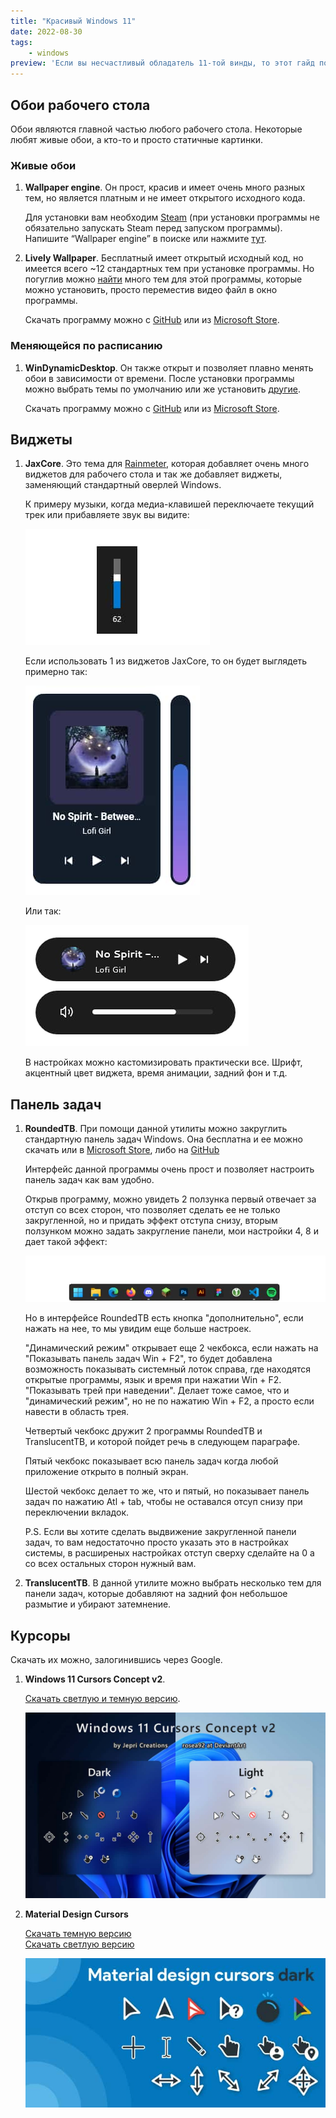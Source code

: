 ```yaml
---
title: "Красивый Windows 11"
date: 2022-08-30
tags:
    - windows
preview: 'Если вы несчастливый обладатель 11-той винды, то этот гайд поможет вам стать немного счастливее и приукрасить уже и так красивую систему.'
---
```


## Обои рабочего стола

Обои являются главной частью любого рабочего стола. Некоторые любят живые обои, а кто-то и просто статичные картинки.

### Живые обои

1. **Wallpaper engine**. Он прост, красив и имеет очень много разных тем, но является платным и не имеет открытого исходного кода.

    Для установки вам необходим [Steam](https://store.steampowered.com/) (при установки программы не обязательно запускать Steam перед запуском программы). Напишите “Wallpaper engine” в поиске или нажмите [тут](https://store.steampowered.com/app/431960/Wallpaper_Engine/).

2. **Lively Wallpaper**. Бесплатный имеет открытый исходный код, но имеется всего ~12 стандартных тем при установке программы. Но погуглив можно [найти](https://www.google.com/search?q=lively+wallpaper+wallpapers) много тем для этой программы, которые можно установить, просто переместив видео файл в окно программы.

    Скачать программу можно с [GitHub](https://github.com/rocksdanister/lively) или из [Microsoft Store](https://www.microsoft.com/store/apps/9NTM2QC6QWS7?cid=storebadge&ocid=badge).

### Меняющейся по расписанию

1. **WinDynamicDesktop**. Он также открыт и позволяет плавно менять обои в зависимости от времени. После установки программы можно выбрать темы по умолчанию или же установить [другие](https://windd.info/themes/).

    Скачать программу можно с [GitHub](https://github.com/t1m0thyj/WinDynamicDesktop) или из [Microsoft Store](https://www.microsoft.com/store/apps/9nm8n7dq3z5f?cid=storebadge&ocid=badge).


## Виджеты

1. **JaxCore**. Это тема для [Rainmeter](https://www.rainmeter.net/), которая добавляет очень много виджетов для рабочего стола и так же добавляет виджеты, заменяющий стандартный оверлей Windows.

    К примеру музыки, когда медиа-клавишей переключаете текущий трек или прибавляете звук вы видите:

    <img class="article__content--minipic" src="images/1.jpg" alt="Шкала громкости Windows">


    Если использовать 1 из виджетов JaxCore, то он будет выглядеть примерно так:


    <img class="article__content--minipic" src="images/2.jpg" alt="Шкала громкости JaxCore">

    Или так:

    <img class="article__content--minipic" src="images/3.jpg" alt="Шкала громкости JaxCore">

    В настройках можно кастомизировать практически все. Шрифт, акцентный цвет виджета, время анимации, задний фон и т.д.

## Панель задач

1. **RoundedTB**. При помощи данной утилиты можно закруглить стандартную панель задач Windows. Она бесплатна и ее можно скачать или в [Microsoft Store](https://apps.microsoft.com/store/detail/roundedtb/9MTFTXSJ9M7F?), либо на [GitHub](https://github.com/torchgm/RoundedTB)

    Интерфейс данной программы очень прост и позволяет настроить панель задач как вам удобно.

    Открыв программу, можно увидеть 2 ползунка первый отвечает за отступ со всех сторон, что позволяет сделать ее не только закругленной, но и придать эффект отступа снизу, вторым ползунком можно задать закругление панели, мои настройки 4, 8 и дает такой эффект:

    <img class="article__content--minipic" src="images/4.jpg" alt="Моя панель задач">

    Но в интерфейсе RoundedTB есть кнопка "дополнительно", если нажать на нее, то мы увидим еще больше настроек.

    "Динамический режим" открывает еще 2 чекбокса, если нажать на "Показывать панель задач Win + F2", то будет добавлена возможность показывать системный лоток справа, где находятся открытые программы, язык и время при нажатии Win + F2.
    "Показывать трей при наведении". Делает тоже самое, что и "динамический режим", но не по нажатию Win + F2, а просто если навести в область трея.

    Четвертый чекбокс дружит 2 программы RoundedTB и TranslucentTB, и которой пойдет речь в следующем параграфе.

    Пятый чекбокс показывает всю панель задач когда любой приложение открыто в полный экран.

    Шестой чекбокс делает то же, что и пятый, но показывает панель задач по нажатию Atl + tab, чтобы не оставался отсуп снизу при переключении вкладок.

    P.S. Если вы хотите сделать выдвижение закругленной панели задач, то вам недостаточно просто указать это в настройках системы, в расширеных настройках отступ сверху сделайте на 0 а со всех остальных сторон нужный вам.

2. **TranslucentTB**. В данной утилите можно выбрать несколько тем для панели задач, которые добавляют на задний фон небольшое размытие и убирают затемнение.


## Курсоры

Скачать их можно, залогинившись через Google.

1. **Windows 11 Cursors Concept v2**.

    [Скачать светлую и темную версию](https://www.deviantart.com/jepricreations/art/Windows-11-Cursors-Concept-v2-886489356).

    ![Windows 11 Cursors Concept v2](images/5.jpg)

2. **Material Design Cursors**

    [Скачать темную версию](https://www.deviantart.com/jepricreations/art/Material-Design-Cursors-Dark-756850032)\
    [Скачать светлую версию](https://www.deviantart.com/jepricreations/art/Material-Design-Cursors-Light-775995490)

    ![Material Design Cursors Dark](images/6.jpg)
